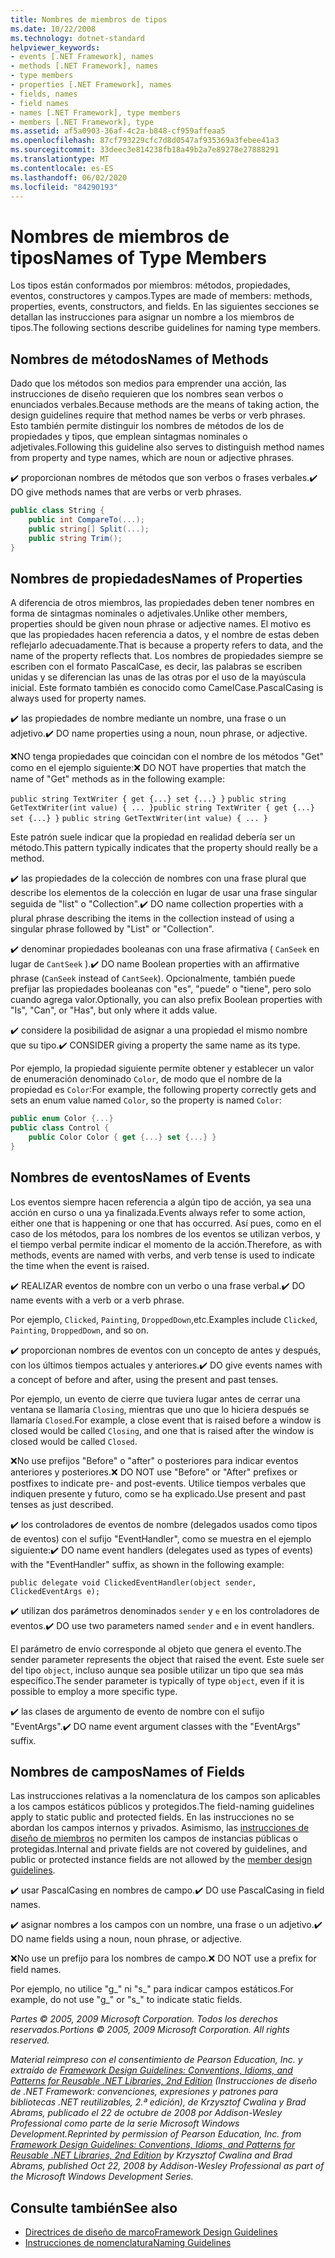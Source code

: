 ```yaml
---
title: Nombres de miembros de tipos
ms.date: 10/22/2008
ms.technology: dotnet-standard
helpviewer_keywords:
- events [.NET Framework], names
- methods [.NET Framework], names
- type members
- properties [.NET Framework], names
- fields, names
- field names
- names [.NET Framework], type members
- members [.NET Framework], type
ms.assetid: af5a0903-36af-4c2a-b848-cf959affeaa5
ms.openlocfilehash: 87cf793229cfc7d8d0547af935369a3febee41a3
ms.sourcegitcommit: 33deec3e814238fb18a49b2a7e89278e27888291
ms.translationtype: MT
ms.contentlocale: es-ES
ms.lasthandoff: 06/02/2020
ms.locfileid: "84290193"
---
```

# <a name="names-of-type-members"></a><span data-ttu-id="ea776-102">Nombres de miembros de tipos</span><span class="sxs-lookup"><span data-stu-id="ea776-102">Names of Type Members</span></span>
<span data-ttu-id="ea776-103">Los tipos están conformados por miembros: métodos, propiedades, eventos, constructores y campos.</span><span class="sxs-lookup"><span data-stu-id="ea776-103">Types are made of members: methods, properties, events, constructors, and fields.</span></span> <span data-ttu-id="ea776-104">En las siguientes secciones se detallan las instrucciones para asignar un nombre a los miembros de tipos.</span><span class="sxs-lookup"><span data-stu-id="ea776-104">The following sections describe guidelines for naming type members.</span></span>

## <a name="names-of-methods"></a><span data-ttu-id="ea776-105">Nombres de métodos</span><span class="sxs-lookup"><span data-stu-id="ea776-105">Names of Methods</span></span>
 <span data-ttu-id="ea776-106">Dado que los métodos son medios para emprender una acción, las instrucciones de diseño requieren que los nombres sean verbos o enunciados verbales.</span><span class="sxs-lookup"><span data-stu-id="ea776-106">Because methods are the means of taking action, the design guidelines require that method names be verbs or verb phrases.</span></span> <span data-ttu-id="ea776-107">Esto también permite distinguir los nombres de métodos de los de propiedades y tipos, que emplean sintagmas nominales o adjetivales.</span><span class="sxs-lookup"><span data-stu-id="ea776-107">Following this guideline also serves to distinguish method names from property and type names, which are noun or adjective phrases.</span></span>

 <span data-ttu-id="ea776-108">✔️ proporcionan nombres de métodos que son verbos o frases verbales.</span><span class="sxs-lookup"><span data-stu-id="ea776-108">✔️ DO give methods names that are verbs or verb phrases.</span></span>

```csharp
public class String {
    public int CompareTo(...);
    public string[] Split(...);
    public string Trim();
}
```

## <a name="names-of-properties"></a><span data-ttu-id="ea776-109">Nombres de propiedades</span><span class="sxs-lookup"><span data-stu-id="ea776-109">Names of Properties</span></span>
 <span data-ttu-id="ea776-110">A diferencia de otros miembros, las propiedades deben tener nombres en forma de sintagmas nominales o adjetivales.</span><span class="sxs-lookup"><span data-stu-id="ea776-110">Unlike other members, properties should be given noun phrase or adjective names.</span></span> <span data-ttu-id="ea776-111">El motivo es que las propiedades hacen referencia a datos, y el nombre de estas deben reflejarlo adecuadamente.</span><span class="sxs-lookup"><span data-stu-id="ea776-111">That is because a property refers to data, and the name of the property reflects that.</span></span> <span data-ttu-id="ea776-112">Los nombres de propiedades siempre se escriben con el formato PascalCase, es decir, las palabras se escriben unidas y se diferencian las unas de las otras por el uso de la mayúscula inicial. Este formato también es conocido como CamelCase.</span><span class="sxs-lookup"><span data-stu-id="ea776-112">PascalCasing is always used for property names.</span></span>

 <span data-ttu-id="ea776-113">✔️ las propiedades de nombre mediante un nombre, una frase o un adjetivo.</span><span class="sxs-lookup"><span data-stu-id="ea776-113">✔️ DO name properties using a noun, noun phrase, or adjective.</span></span>

 <span data-ttu-id="ea776-114">❌NO tenga propiedades que coincidan con el nombre de los métodos "Get" como en el ejemplo siguiente:</span><span class="sxs-lookup"><span data-stu-id="ea776-114">❌ DO NOT have properties that match the name of "Get" methods as in the following example:</span></span>

 <span data-ttu-id="ea776-115">`public string TextWriter { get {...} set {...} }` `public string GetTextWriter(int value) { ... }`</span><span class="sxs-lookup"><span data-stu-id="ea776-115">`public string TextWriter { get {...} set {...} }` `public string GetTextWriter(int value) { ... }`</span></span>

 <span data-ttu-id="ea776-116">Este patrón suele indicar que la propiedad en realidad debería ser un método.</span><span class="sxs-lookup"><span data-stu-id="ea776-116">This pattern typically indicates that the property should really be a method.</span></span>

 <span data-ttu-id="ea776-117">✔️ las propiedades de la colección de nombres con una frase plural que describe los elementos de la colección en lugar de usar una frase singular seguida de "list" o "Collection".</span><span class="sxs-lookup"><span data-stu-id="ea776-117">✔️ DO name collection properties with a plural phrase describing the items in the collection instead of using a singular phrase followed by "List" or "Collection".</span></span>

 <span data-ttu-id="ea776-118">✔️ denominar propiedades booleanas con una frase afirmativa ( `CanSeek` en lugar de `CantSeek` ).</span><span class="sxs-lookup"><span data-stu-id="ea776-118">✔️ DO name Boolean properties with an affirmative phrase (`CanSeek` instead of `CantSeek`).</span></span> <span data-ttu-id="ea776-119">Opcionalmente, también puede prefijar las propiedades booleanas con "es", "puede" o "tiene", pero solo cuando agrega valor.</span><span class="sxs-lookup"><span data-stu-id="ea776-119">Optionally, you can also prefix Boolean properties with "Is", "Can", or "Has", but only where it adds value.</span></span>

 <span data-ttu-id="ea776-120">✔️ considere la posibilidad de asignar a una propiedad el mismo nombre que su tipo.</span><span class="sxs-lookup"><span data-stu-id="ea776-120">✔️ CONSIDER giving a property the same name as its type.</span></span>

 <span data-ttu-id="ea776-121">Por ejemplo, la propiedad siguiente permite obtener y establecer un valor de enumeración denominado `Color`, de modo que el nombre de la propiedad es `Color`:</span><span class="sxs-lookup"><span data-stu-id="ea776-121">For example, the following property correctly gets and sets an enum value named `Color`, so the property is named `Color`:</span></span>

```csharp
public enum Color {...}
public class Control {
    public Color Color { get {...} set {...} }
}
```

## <a name="names-of-events"></a><span data-ttu-id="ea776-122">Nombres de eventos</span><span class="sxs-lookup"><span data-stu-id="ea776-122">Names of Events</span></span>
 <span data-ttu-id="ea776-123">Los eventos siempre hacen referencia a algún tipo de acción, ya sea una acción en curso o una ya finalizada.</span><span class="sxs-lookup"><span data-stu-id="ea776-123">Events always refer to some action, either one that is happening or one that has occurred.</span></span> <span data-ttu-id="ea776-124">Así pues, como en el caso de los métodos, para los nombres de los eventos se utilizan verbos, y el tiempo verbal permite indicar el momento de la acción.</span><span class="sxs-lookup"><span data-stu-id="ea776-124">Therefore, as with methods, events are named with verbs, and verb tense is used to indicate the time when the event is raised.</span></span>

 <span data-ttu-id="ea776-125">✔️ REALIZAR eventos de nombre con un verbo o una frase verbal.</span><span class="sxs-lookup"><span data-stu-id="ea776-125">✔️ DO name events with a verb or a verb phrase.</span></span>

 <span data-ttu-id="ea776-126">Por ejemplo, `Clicked`, `Painting`, `DroppedDown`,etc.</span><span class="sxs-lookup"><span data-stu-id="ea776-126">Examples include `Clicked`, `Painting`, `DroppedDown`, and so on.</span></span>

 <span data-ttu-id="ea776-127">✔️ proporcionan nombres de eventos con un concepto de antes y después, con los últimos tiempos actuales y anteriores.</span><span class="sxs-lookup"><span data-stu-id="ea776-127">✔️ DO give events names with a concept of before and after, using the present and past tenses.</span></span>

 <span data-ttu-id="ea776-128">Por ejemplo, un evento de cierre que tuviera lugar antes de cerrar una ventana se llamaría `Closing`, mientras que uno que lo hiciera después se llamaría `Closed`.</span><span class="sxs-lookup"><span data-stu-id="ea776-128">For example, a close event that is raised before a window is closed would be called `Closing`, and one that is raised after the window is closed would be called `Closed`.</span></span>

 <span data-ttu-id="ea776-129">❌No use prefijos "Before" o "after" o posteriores para indicar eventos anteriores y posteriores.</span><span class="sxs-lookup"><span data-stu-id="ea776-129">❌ DO NOT use "Before" or "After" prefixes or postfixes to indicate pre- and post-events.</span></span> <span data-ttu-id="ea776-130">Utilice tiempos verbales que indiquen presente y futuro, como se ha explicado.</span><span class="sxs-lookup"><span data-stu-id="ea776-130">Use present and past tenses as just described.</span></span>

 <span data-ttu-id="ea776-131">✔️ los controladores de eventos de nombre (delegados usados como tipos de eventos) con el sufijo "EventHandler", como se muestra en el ejemplo siguiente:</span><span class="sxs-lookup"><span data-stu-id="ea776-131">✔️ DO name event handlers (delegates used as types of events) with the "EventHandler" suffix, as shown in the following example:</span></span>

 `public delegate void ClickedEventHandler(object sender, ClickedEventArgs e);`

 <span data-ttu-id="ea776-132">✔️ utilizan dos parámetros denominados `sender` y `e` en los controladores de eventos.</span><span class="sxs-lookup"><span data-stu-id="ea776-132">✔️ DO use two parameters named `sender` and `e` in event handlers.</span></span>

 <span data-ttu-id="ea776-133">El parámetro de envío corresponde al objeto que genera el evento.</span><span class="sxs-lookup"><span data-stu-id="ea776-133">The sender parameter represents the object that raised the event.</span></span> <span data-ttu-id="ea776-134">Este suele ser del tipo `object`, incluso aunque sea posible utilizar un tipo que sea más específico.</span><span class="sxs-lookup"><span data-stu-id="ea776-134">The sender parameter is typically of type `object`, even if it is possible to employ a more specific type.</span></span>

 <span data-ttu-id="ea776-135">✔️ las clases de argumento de evento de nombre con el sufijo "EventArgs".</span><span class="sxs-lookup"><span data-stu-id="ea776-135">✔️ DO name event argument classes with the "EventArgs" suffix.</span></span>

## <a name="names-of-fields"></a><span data-ttu-id="ea776-136">Nombres de campos</span><span class="sxs-lookup"><span data-stu-id="ea776-136">Names of Fields</span></span>
 <span data-ttu-id="ea776-137">Las instrucciones relativas a la nomenclatura de los campos son aplicables a los campos estáticos públicos y protegidos.</span><span class="sxs-lookup"><span data-stu-id="ea776-137">The field-naming guidelines apply to static public and protected fields.</span></span> <span data-ttu-id="ea776-138">En las instrucciones no se abordan los campos internos y privados. Asimismo, las [instrucciones de diseño de miembros](member.md) no permiten los campos de instancias públicas o protegidas.</span><span class="sxs-lookup"><span data-stu-id="ea776-138">Internal and private fields are not covered by guidelines, and public or protected instance fields are not allowed by the [member design guidelines](member.md).</span></span>

 <span data-ttu-id="ea776-139">✔️ usar PascalCasing en nombres de campo.</span><span class="sxs-lookup"><span data-stu-id="ea776-139">✔️ DO use PascalCasing in field names.</span></span>

 <span data-ttu-id="ea776-140">✔️ asignar nombres a los campos con un nombre, una frase o un adjetivo.</span><span class="sxs-lookup"><span data-stu-id="ea776-140">✔️ DO name fields using a noun, noun phrase, or adjective.</span></span>

 <span data-ttu-id="ea776-141">❌No use un prefijo para los nombres de campo.</span><span class="sxs-lookup"><span data-stu-id="ea776-141">❌ DO NOT use a prefix for field names.</span></span>

 <span data-ttu-id="ea776-142">Por ejemplo, no utilice "g_" ni "s_" para indicar campos estáticos.</span><span class="sxs-lookup"><span data-stu-id="ea776-142">For example, do not use "g_" or "s_" to indicate static fields.</span></span>

 <span data-ttu-id="ea776-143">*Partes © 2005, 2009 Microsoft Corporation. Todos los derechos reservados.*</span><span class="sxs-lookup"><span data-stu-id="ea776-143">*Portions © 2005, 2009 Microsoft Corporation. All rights reserved.*</span></span>

 <span data-ttu-id="ea776-144">*Material reimpreso con el consentimiento de Pearson Education, Inc. y extraído de [Framework Design Guidelines: Conventions, Idioms, and Patterns for Reusable .NET Libraries, 2nd Edition](https://www.informit.com/store/framework-design-guidelines-conventions-idioms-and-9780321545619) (Instrucciones de diseño de .NET Framework: convenciones, expresiones y patrones para bibliotecas .NET reutilizables, 2.ª edición), de Krzysztof Cwalina y Brad Abrams, publicado el 22 de octubre de 2008 por Addison-Wesley Professional como parte de la serie Microsoft Windows Development.*</span><span class="sxs-lookup"><span data-stu-id="ea776-144">*Reprinted by permission of Pearson Education, Inc. from [Framework Design Guidelines: Conventions, Idioms, and Patterns for Reusable .NET Libraries, 2nd Edition](https://www.informit.com/store/framework-design-guidelines-conventions-idioms-and-9780321545619) by Krzysztof Cwalina and Brad Abrams, published Oct 22, 2008 by Addison-Wesley Professional as part of the Microsoft Windows Development Series.*</span></span>

## <a name="see-also"></a><span data-ttu-id="ea776-145">Consulte también</span><span class="sxs-lookup"><span data-stu-id="ea776-145">See also</span></span>

- [<span data-ttu-id="ea776-146">Directrices de diseño de marco</span><span class="sxs-lookup"><span data-stu-id="ea776-146">Framework Design Guidelines</span></span>](index.md)
- [<span data-ttu-id="ea776-147">Instrucciones de nomenclatura</span><span class="sxs-lookup"><span data-stu-id="ea776-147">Naming Guidelines</span></span>](naming-guidelines.md)
